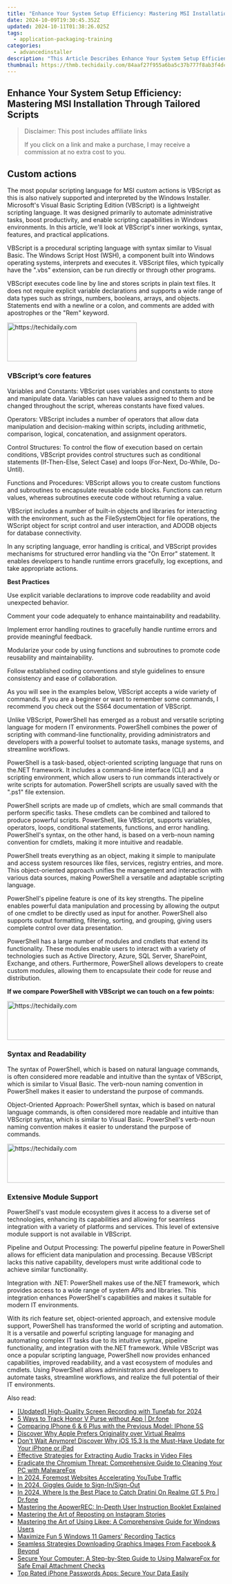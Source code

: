 ```yaml
---
title: "Enhance Your System Setup Efficiency: Mastering MSI Installation Through Tailored Scripts"
date: 2024-10-09T19:30:45.352Z
updated: 2024-10-11T01:38:26.025Z
tags:
  - application-packaging-training
categories:
  - advancedinstaller
description: "This Article Describes Enhance Your System Setup Efficiency: Mastering MSI Installation Through Tailored Scripts"
thumbnail: https://thmb.techidaily.com/84aaf27f955a6ba5c37b777f8ab3f4dc75b3cebc10a8c5dcc535bfa16bc60ba0.jpg
---
```


## Enhance Your System Setup Efficiency: Mastering MSI Installation Through Tailored Scripts

>  Disclaimer: This post includes affiliate links
>
>  If you click on a link and make a purchase, I may receive a commission at no extra cost to you.
>

## Custom actions

The most popular scripting language for MSI custom actions is VBScript as this is also natively supported and interpreted by the Windows Installer. Microsoft's Visual Basic Scripting Edition (VBScript) is a lightweight scripting language. It was designed primarily to automate administrative tasks, boost productivity, and enable scripting capabilities in Windows environments. In this article, we'll look at VBScript's inner workings, syntax, features, and practical applications.

VBScript is a procedural scripting language with syntax similar to Visual Basic. The Windows Script Host (WSH), a component built into Windows operating systems, interprets and executes it. VBScript files, which typically have the ".vbs" extension, can be run directly or through other programs.

VBScript executes code line by line and stores scripts in plain text files. It does not require explicit variable declarations and supports a wide range of data types such as strings, numbers, booleans, arrays, and objects. Statements end with a newline or a colon, and comments are added with apostrophes or the "Rem" keyword.

<!-- affiliate ads begin -->
<a href="https://aidotcom.pxf.io/c/5597632/2129042/19576" target="_top" id="2129042">
  <img src="//a.impactradius-go.com/display-ad/19576-2129042" border="0" alt="https://techidaily.com" width="300" height="90"/>
</a>
<img height="0" width="0" src="https://aidotcom.pxf.io/i/5597632/2129042/19576" style="position:absolute;visibility:hidden;" border="0" />
<!-- affiliate ads end -->

### VBScript’s core features

Variables and Constants: VBScript uses variables and constants to store and manipulate data. Variables can have values assigned to them and be changed throughout the script, whereas constants have fixed values.

Operators: VBScript includes a number of operators that allow data manipulation and decision-making within scripts, including arithmetic, comparison, logical, concatenation, and assignment operators.

Control Structures: To control the flow of execution based on certain conditions, VBScript provides control structures such as conditional statements (If-Then-Else, Select Case) and loops (For-Next, Do-While, Do-Until).

Functions and Procedures: VBScript allows you to create custom functions and subroutines to encapsulate reusable code blocks. Functions can return values, whereas subroutines execute code without returning a value.

VBScript includes a number of built-in objects and libraries for interacting with the environment, such as the FileSystemObject for file operations, the WScript object for script control and user interaction, and ADODB objects for database connectivity.

In any scripting language, error handling is critical, and VBScript provides mechanisms for structured error handling via the "On Error" statement. It enables developers to handle runtime errors gracefully, log exceptions, and take appropriate actions.

**Best Practices**

Use explicit variable declarations to improve code readability and avoid unexpected behavior.

Comment your code adequately to enhance maintainability and readability.

Implement error handling routines to gracefully handle runtime errors and provide meaningful feedback.

Modularize your code by using functions and subroutines to promote code reusability and maintainability.

Follow established coding conventions and style guidelines to ensure consistency and ease of collaboration.

As you will see in the examples below, VBScript accepts a wide variety of commands. If you are a beginner or want to remember some commands, I recommend you check out the SS64 documentation of VBScript.

Unlike VBScript, PowerShell has emerged as a robust and versatile scripting language for modern IT environments. PowerShell combines the power of scripting with command-line functionality, providing administrators and developers with a powerful toolset to automate tasks, manage systems, and streamline workflows. 

PowerShell is a task-based, object-oriented scripting language that runs on the.NET framework. It includes a command-line interface (CLI) and a scripting environment, which allow users to run commands interactively or write scripts for automation. PowerShell scripts are usually saved with the ".ps1" file extension.

PowerShell scripts are made up of cmdlets, which are small commands that perform specific tasks. These cmdlets can be combined and tailored to produce powerful scripts. PowerShell, like VBScript, supports variables, operators, loops, conditional statements, functions, and error handling. PowerShell's syntax, on the other hand, is based on a verb-noun naming convention for cmdlets, making it more intuitive and readable.

PowerShell treats everything as an object, making it simple to manipulate and access system resources like files, services, registry entries, and more. This object-oriented approach unifies the management and interaction with various data sources, making PowerShell a versatile and adaptable scripting language.

PowerShell's pipeline feature is one of its key strengths. The pipeline enables powerful data manipulation and processing by allowing the output of one cmdlet to be directly used as input for another. PowerShell also supports output formatting, filtering, sorting, and grouping, giving users complete control over data presentation.

PowerShell has a large number of modules and cmdlets that extend its functionality. These modules enable users to interact with a variety of technologies such as Active Directory, Azure, SQL Server, SharePoint, Exchange, and others. Furthermore, PowerShell allows developers to create custom modules, allowing them to encapsulate their code for reuse and distribution.

**If we compare PowerShell with VBScript we can touch on a few points:**

<!-- affiliate ads begin -->
<a href="https://appsumo.8odi.net/c/5597632/2044586/7443" target="_top" id="2044586">
  <img src="//a.impactradius-go.com/display-ad/7443-2044586" border="0" alt="https://techidaily.com" width="728" height="90"/>
</a>
<img height="0" width="0" src="https://appsumo.8odi.net/i/5597632/2044586/7443" style="position:absolute;visibility:hidden;" border="0" />
<!-- affiliate ads end -->

### Syntax and Readability

The syntax of PowerShell, which is based on natural language commands, is often considered more readable and intuitive than the syntax of VBScript, which is similar to Visual Basic. The verb-noun naming convention in PowerShell makes it easier to understand the purpose of commands.

Object-Oriented Approach: PowerShell syntax, which is based on natural language commands, is often considered more readable and intuitive than VBScript syntax, which is similar to Visual Basic. PowerShell's verb-noun naming convention makes it easier to understand the purpose of commands.

<!-- affiliate ads begin -->
<a href="https://unicoeye.pxf.io/c/5597632/2134490/18498" target="_top" id="2134490">
  <img src="//a.impactradius-go.com/display-ad/18498-2134490" border="0" alt="https://techidaily.com" width="728" height="90"/>
</a>
<img height="0" width="0" src="https://unicoeye.pxf.io/i/5597632/2134490/18498" style="position:absolute;visibility:hidden;" border="0" />
<!-- affiliate ads end -->

### Extensive Module Support

PowerShell's vast module ecosystem gives it access to a diverse set of technologies, enhancing its capabilities and allowing for seamless integration with a variety of platforms and services. This level of extensive module support is not available in VBScript.

Pipeline and Output Processing: The powerful pipeline feature in PowerShell allows for efficient data manipulation and processing. Because VBScript lacks this native capability, developers must write additional code to achieve similar functionality.

Integration with .NET: PowerShell makes use of the.NET framework, which provides access to a wide range of system APIs and libraries. This integration enhances PowerShell's capabilities and makes it suitable for modern IT environments.

With its rich feature set, object-oriented approach, and extensive module support, PowerShell has transformed the world of scripting and automation. It is a versatile and powerful scripting language for managing and automating complex IT tasks due to its intuitive syntax, pipeline functionality, and integration with the.NET framework. While VBScript was once a popular scripting language, PowerShell now provides enhanced capabilities, improved readability, and a vast ecosystem of modules and cmdlets. Using PowerShell allows administrators and developers to automate tasks, streamline workflows, and realize the full potential of their IT environments.

<ins class="adsbygoogle"
     style="display:block"
     data-ad-format="autorelaxed"
     data-ad-client="ca-pub-7571918770474297"
     data-ad-slot="1223367746"></ins>

<ins class="adsbygoogle"
     style="display:block"
     data-ad-client="ca-pub-7571918770474297"
     data-ad-slot="8358498916"
     data-ad-format="auto"
     data-full-width-responsive="true"></ins>

<span class="atpl-alsoreadstyle">Also read:</span>
<div><ul>
<li><a href="https://digital-screen-recording.techidaily.com/updated-high-quality-screen-recording-with-tunefab-for-2024/"><u>[Updated] High-Quality Screen Recording with Tunefab for 2024</u></a></li>
<li><a href="https://android-location-track.techidaily.com/5-ways-to-track-honor-v-purse-without-app-drfone-by-drfone-virtual-android/"><u>5 Ways to Track Honor V Purse without App | Dr.fone</u></a></li>
<li><a href="https://win-exclusive.techidaily.com/comparing-iphone-6-and-6-plus-with-the-previous-model-iphone-5s/"><u>Comparing IPhone 6 & 6 Plus with the Previous Model: IPhone 5S</u></a></li>
<li><a href="https://facebook.techidaily.com/discover-why-apple-prefers-originality-over-virtual-realms/"><u>Discover Why Apple Prefers Originality over Virtual Realms</u></a></li>
<li><a href="https://fox-that.techidaily.com/dont-wait-anymore-discover-why-ios-153-is-the-must-have-update-for-your-iphone-or-ipad/"><u>Don't Wait Anymore! Discover Why iOS 15.3 Is the Must-Have Update for Your iPhone or iPad</u></a></li>
<li><a href="https://win-exclusive.techidaily.com/effective-strategies-for-extracting-audio-tracks-in-video-files/"><u>Effective Strategies for Extracting Audio Tracks in Video Files</u></a></li>
<li><a href="https://win-exclusive.techidaily.com/eradicate-the-chromium-threat-comprehensive-guide-to-cleaning-your-pc-with-malwarefox/"><u>Eradicate the Chromium Threat: Comprehensive Guide to Cleaning Your PC with MalwareFox</u></a></li>
<li><a href="https://some-knowledge.techidaily.com/in-2024-foremost-websites-accelerating-youtube-traffic/"><u>In 2024, Foremost Websites Accelerating YouTube Traffic</u></a></li>
<li><a href="https://some-techniques.techidaily.com/in-2024-giggles-guide-to-sign-insign-out/"><u>In 2024, Giggles Guide to Sign-In/Sign-Out</u></a></li>
<li><a href="https://pokemon-go-android.techidaily.com/in-2024-where-is-the-best-place-to-catch-dratini-on-realme-gt-5-pro-drfone-by-drfone-virtual-android/"><u>In 2024, Where Is the Best Place to Catch Dratini On Realme GT 5 Pro | Dr.fone</u></a></li>
<li><a href="https://win-exclusive.techidaily.com/mastering-the-apowerrec-in-depth-user-instruction-booklet-explained/"><u>Mastering the ApowerREC: In-Depth User Instruction Booklet Explained</u></a></li>
<li><a href="https://win-exclusive.techidaily.com/mastering-the-art-of-reposting-on-instagram-stories/"><u>Mastering the Art of Reposting on Instagram Stories</u></a></li>
<li><a href="https://win-exclusive.techidaily.com/mastering-the-art-of-using-likee-a-comprehensive-guide-for-windows-users/"><u>Mastering the Art of Using Likee: A Comprehensive Guide for Windows Users</u></a></li>
<li><a href="https://screen-capture.techidaily.com/maximize-fun-5-windows-11-gamers-recording-tactics/"><u>Maximize Fun 5 Windows 11 Gamers' Recording Tactics</u></a></li>
<li><a href="https://facebook-videos.techidaily.com/seamless-strategies-downloading-graphics-images-from-facebook-and-beyond/"><u>Seamless Strategies Downloading Graphics Images From Facebook & Beyond</u></a></li>
<li><a href="https://win-exclusive.techidaily.com/secure-your-computer-a-step-by-step-guide-to-using-malwarefox-for-safe-email-attachment-checks/"><u>Secure Your Computer: A Step-by-Step Guide to Using MalwareFox for Safe Email Attachment Checks</u></a></li>
<li><a href="https://win-exclusive.techidaily.com/top-rated-iphone-passwords-apps-secure-your-data-easily/"><u>Top Rated iPhone Passwords Apps: Secure Your Data Easily</u></a></li>
</ul></div>

